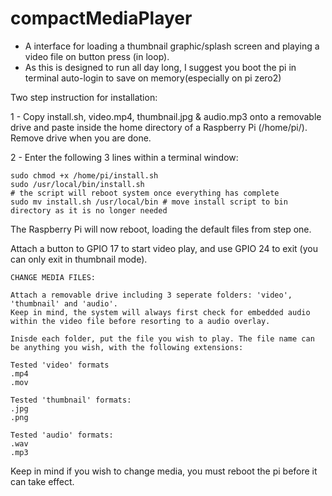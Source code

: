 # compactMediaPlayer

- A interface for loading a thumbnail graphic/splash screen and playing a video file on button press (in loop).
- As this is designed to run all day long, I suggest you boot the pi in terminal auto-login to save on memory(especially on pi zero2)

Two step instruction for installation:

1 - Copy install.sh, video.mp4, thumbnail.jpg & audio.mp3 onto a removable drive and paste inside the home directory of a Raspberry Pi (/home/pi/). Remove drive when you are done.

2 - Enter the following 3 lines within a terminal window:
     
    
    sudo chmod +x /home/pi/install.sh       
    sudo /usr/local/bin/install.sh 
    # the script will reboot system once everything has complete
    sudo mv install.sh /usr/local/bin # move install script to bin directory as it is no longer needed

The Raspberry Pi will now reboot, loading the default files from step one. 

Attach a button to GPIO 17 to start video play, and use GPIO 24 to exit (you can only exit in thumbnail mode).

    CHANGE MEDIA FILES:

    Attach a removable drive including 3 seperate folders: 'video', 'thumbnail' and 'audio'. 
    Keep in mind, the system will always first check for embedded audio within the video file before resorting to a audio overlay.

    Inisde each folder, put the file you wish to play. The file name can be anything you wish, with the following extensions:

    Tested 'video' formats 
    .mp4
    .mov

    Tested 'thumbnail' formats:
    .jpg
    .png 
    
    Tested 'audio' formats:
    .wav
    .mp3
  
  Keep in mind if you wish to change media, you must reboot the pi before it can take effect.







